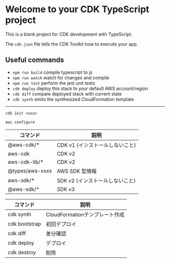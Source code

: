 # Welcome to your CDK TypeScript project

This is a blank project for CDK development with TypeScript.

The `cdk.json` file tells the CDK Toolkit how to execute your app.

## Useful commands

* `npm run build`   compile typescript to js
* `npm run watch`   watch for changes and compile
* `npm run test`    perform the jest unit tests
* `cdk deploy`      deploy this stack to your default AWS account/region
* `cdk diff`        compare deployed stack with current state
* `cdk synth`       emits the synthesized CloudFormation template

----


```
cdk init <xxx>
```
```
aws configure
```


|コマンド|説明|
|---|---|
|@aws-cdk/*|CDK v1 (インストールしないこと)|
|aws-cdk|CDK v2|
|aws-cdk-lib/*|CDK v2|
|@types/aws-xxxx|AWS SDK 型情報|
|aws-sdk/*|SDK v2 (インストールしないこと)|
|@aws-sdk/*|SDK v3|


|コマンド|説明|
|---|---|
|cdk synth|CloudFormationテンプレート作成|
|cdk bootstrap|初回デプロイ|
|cdk diff|差分確認|
|cdk deploy|デプロイ|
|cdk destroy|削除|

